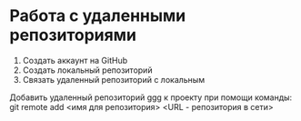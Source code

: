 # Работа с удаленными репозиториями

1. Создать аккаунт на GitHub
2. Создать локальный репозиторий
3. Связать удаленный репозиторий с локальным

Добавить удаленный репозиторий ggg к проекту при помощи команды:
git remote add <имя для репозитория> <URL - репозитория в сети>